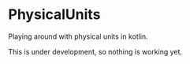 # PhysicalUnits
Playing around with physical units in kotlin.

This is under development, so nothing is working yet.

